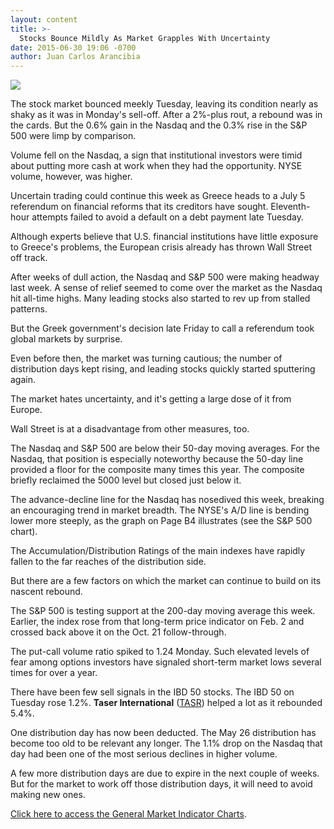 ```yaml
---
layout: content
title: >-
  Stocks Bounce Mildly As Market Grapples With Uncertainty
date: 2015-06-30 19:06 -0700
author: Juan Carlos Arancibia
---
```






![](https://www.investors.com/wp-content/uploads/ibd-migrated-images/MPv_150701_635712746426478537.png)









  

The stock market bounced meekly Tuesday, leaving its condition nearly as shaky as it was in Monday's sell-off. After a 2%-plus rout, a rebound was in the cards. But the 0.6% gain in the Nasdaq and the 0.3% rise in the S&P 500 were limp by comparison.

  

Volume fell on the Nasdaq, a sign that institutional investors were timid about putting more cash at work when they had the opportunity. NYSE volume, however, was higher.

  

Uncertain trading could continue this week as Greece heads to a July 5 referendum on financial reforms that its creditors have sought. Eleventh-hour attempts failed to avoid a default on a debt payment late Tuesday.

  

Although experts believe that U.S. financial institutions have little exposure to Greece's problems, the European crisis already has thrown Wall Street off track.

  

After weeks of dull action, the Nasdaq and S&P 500 were making headway last week. A sense of relief seemed to come over the market as the Nasdaq hit all-time highs. Many leading stocks also started to rev up from stalled patterns.

  

But the Greek government's decision late Friday to call a referendum took global markets by surprise.

  

Even before then, the market was turning cautious; the number of distribution days kept rising, and leading stocks quickly started sputtering again.

  

The market hates uncertainty, and it's getting a large dose of it from Europe.

  

Wall Street is at a disadvantage from other measures, too.

  

The Nasdaq and S&P 500 are below their 50-day moving averages. For the Nasdaq, that position is especially noteworthy because the 50-day line provided a floor for the composite many times this year. The composite briefly reclaimed the 5000 level but closed just below it.

  

The advance-decline line for the Nasdaq has nosedived this week, breaking an encouraging trend in market breadth. The NYSE's A/D line is bending lower more steeply, as the graph on Page B4 illustrates (see the S&P 500 chart).

  

The Accumulation/Distribution Ratings of the main indexes have rapidly fallen to the far reaches of the distribution side.

  

But there are a few factors on which the market can continue to build on its nascent rebound.

  

The S&P 500 is testing support at the 200-day moving average this week. Earlier, the index rose from that long-term price indicator on Feb. 2 and crossed back above it on the Oct. 21 follow-through.

  

The put-call volume ratio spiked to 1.24 Monday. Such elevated levels of fear among options investors have signaled short-term market lows several times for over a year.

  

There have been few sell signals in the IBD 50 stocks. The IBD 50 on Tuesday rose 1.2%. **Taser International** ([TASR](https://research.investors.com/quote.aspx?symbol=TASR)) helped a lot as it rebounded 5.4%.

  

One distribution day has now been deducted. The May 26 distribution has become too old to be relevant any longer. The 1.1% drop on the Nasdaq that day had been one of the most serious declines in higher volume.

  

A few more distribution days are due to expire in the next couple of weeks. But for the market to work off those distribution days, it will need to avoid making new ones.

  

[Click here to access the General Market Indicator Charts](https://www.investors.com/pdf/GMI_070115.pdf).




